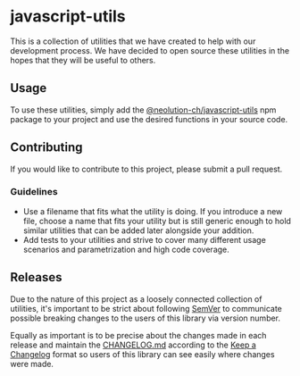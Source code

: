 # javascript-utils

This is a collection of utilities that we have created to help with our development process. We have decided to open source these utilities in the hopes that they will be useful to others.

## Usage

To use these utilities, simply add the [@neolution-ch/javascript-utils](https://www.npmjs.com/package/@neolution-ch/javascript-utils) npm package to your project and use the desired functions in your source code.

## Contributing

If you would like to contribute to this project, please submit a pull request.

### Guidelines

- Use a filename that fits what the utility is doing. If you introduce a new file, choose a name that fits your utility but is still generic enough to hold similar utilities that can be added later alongside your addition.
- Add tests to your utilities and strive to cover many different usage scenarios and parametrization and high code coverage.

## Releases

Due to the nature of this project as a loosely connected collection of utilities, it's important to be strict about following [SemVer](https://semver.org/) to communicate possible breaking changes to the users of this library via version number.

Equally as important is to be precise about the changes made in each release and maintain the [CHANGELOG.md](CHANGELOG.md) according to the [Keep a Changelog](https://keepachangelog.com/en/1.1.0/) format so users of this library can see easily where changes were made.
